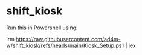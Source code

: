 # shift_kiosk
Run this in Powershell using:

irm https://raw.githubusercontent.com/ad4m-w/shift_kiosk/refs/heads/main/Kiosk_Setup.ps1 | iex
